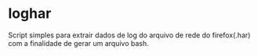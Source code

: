 # loghar
Script simples para extrair dados de log do arquivo de rede do firefox(.har) com a finalidade de gerar um arquivo bash.
